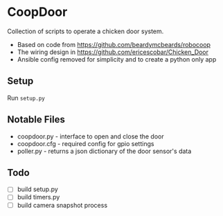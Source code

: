 CoopDoor
========
Collection of scripts to operate a chicken door system.

- Based on code from https://github.com/beardymcbeards/robocoop 
- The wiring design in https://github.com/ericescobar/Chicken_Door
- Ansible config removed for simplicity and to create a python only app

Setup
-----
 
Run ```setup.py```


Notable Files
-------------
- coopdoor.py - interface to open and close the door
- coopdoor.cfg - required config for gpio settings
- poller.py - returns a json dictionary of the door sensor's data

Todo
----
- [ ] build setup.py
- [ ] build timers.py
- [ ] build camera snapshot process
